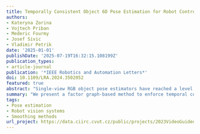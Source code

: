 ```yaml
---
title: Temporally Consistent Object 6D Pose Estimation for Robot Control
authors:
- Kateryna Zorina
- Vojtech Priban
- Mederic Fourmy
- Josef Sivic
- Vladimir Petrik
date: '2025-01-01'
publishDate: '2025-07-19T16:32:15.108199Z'
publication_types:
- article-journal
publication: '*IEEE Robotics and Automation Letters*'
doi: 10.1109/LRA.2024.3502052
featured: true
abstract: "Single-view RGB object pose estimators have reached a level of precision and efficiency that makes them good candidates for vision-based robot control. However, off-the-shelf methods lack temporal consistency and robustness that are mandatory for a stable feedback control. In this work, we develop a factor graph approach to enforce temporal consistency of the object pose estimates. In particular, the proposed approach: (i) incorporates object motion models, (ii) explicitly estimates the object pose measurement uncertainty, and (iii) integrates the above two components in an online optimization-based estimator. We demonstrate that with appropriate outlier rejection and smoothing using the proposed factor graph approach, we can significantly improve the results on standardized pose estimation benchmarks. We experimentally validate the stability of the proposed approach for a feedback-based robot control task in which the object is tracked by the camera attached to a torque controlled manipulator."
summary: "We present a factor graph-based method to enforce temporal consistency in single-view RGB object pose estimation for robot control. By incorporating motion models, estimating measurement uncertainty, and performing online optimization, our approach improves pose stability and robustness. We validate its effectiveness on benchmarks and in real-time feedback control with a camera-mounted robot arm."
tags:
- Pose estimation
- Robot vision systems
- Smoothing methods
url_project: https://data.ciirc.cvut.cz/public/projects/2023VideoGuidedTAMP
---
```

